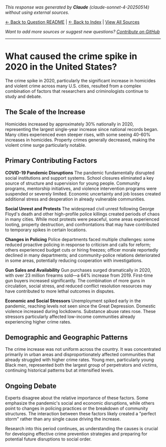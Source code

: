 <!-- 
Generated by: claude
Model: claude-sonnet-4-20250514
Prompt type: default
Generated at: 2025-06-13T11:15:00.525623
-->

*This response was generated by **Claude** (claude-sonnet-4-20250514) without using external sources.*

[← Back to Question README](README.md) | [← Back to Index](../README.md) | [View All Sources](../allsources.md)

*Want to add more sources or suggest new questions? [Contribute on GitHub](https://github.com/justinwest/SuggestedSources)*

---

# What caused the crime spike in 2020 in the United States?

The crime spike in 2020, particularly the significant increase in homicides and violent crime across many U.S. cities, resulted from a complex combination of factors that researchers and criminologists continue to study and debate.

## The Scale of the Increase

Homicides increased by approximately 30% nationally in 2020, representing the largest single-year increase since national records began. Many cities experienced even steeper rises, with some seeing 40-60% increases in homicides. Property crimes generally decreased, making the violent crime surge particularly notable.

## Primary Contributing Factors

**COVID-19 Pandemic Disruptions**
The pandemic fundamentally disrupted social institutions and support systems. School closures eliminated a key source of structure and supervision for young people. Community programs, mentorship initiatives, and violence intervention programs were suspended or severely limited. Economic uncertainty and job losses created additional stress and desperation in already vulnerable communities.

**Social Unrest and Protests**
The widespread civil unrest following George Floyd's death and other high-profile police killings created periods of chaos in many cities. While most protests were peaceful, some areas experienced looting, property destruction, and confrontations that may have contributed to temporary spikes in certain locations.

**Changes in Policing**
Police departments faced multiple challenges: some reduced proactive policing in response to criticism and calls for reform; others experienced budget cuts or hiring freezes; officer morale reportedly declined in many departments; and community-police relations deteriorated in some areas, potentially reducing cooperation with investigations.

**Gun Sales and Availability**
Gun purchases surged dramatically in 2020, with over 23 million firearms sold—a 64% increase from 2019. First-time gun buyers increased significantly. The combination of more guns in circulation, social stress, and reduced conflict resolution resources may have contributed to more lethal outcomes in disputes.

**Economic and Social Stressors**
Unemployment spiked early in the pandemic, reaching levels not seen since the Great Depression. Domestic violence increased during lockdowns. Substance abuse rates rose. These stressors particularly affected low-income communities already experiencing higher crime rates.

## Demographic and Geographic Patterns

The crime increase was not uniform across the country. It was concentrated primarily in urban areas and disproportionately affected communities that already struggled with higher crime rates. Young men, particularly young Black men, represented both the largest group of perpetrators and victims, continuing historical patterns but at intensified levels.

## Ongoing Debate

Experts disagree about the relative importance of these factors. Some emphasize the pandemic's social and economic disruptions, while others point to changes in policing practices or the breakdown of community structures. The interaction between these factors likely created a "perfect storm" rather than any single cause driving the increase.

Research into this period continues, as understanding the causes is crucial for developing effective crime prevention strategies and preparing for potential future disruptions to social order.